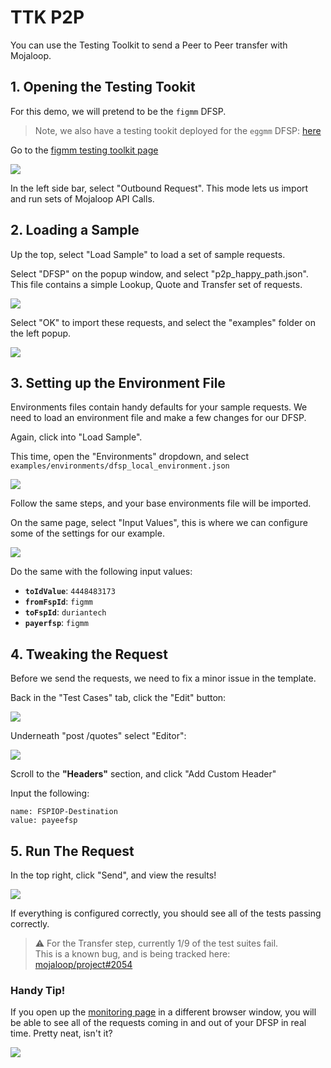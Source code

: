 # TTK P2P

You can use the Testing Toolkit to send a Peer to Peer transfer with Mojaloop.

## 1. Opening the Testing Tookit

For this demo, we will pretend to be the `figmm` DFSP.

> Note, we also have a testing tookit deployed for the `eggmm` DFSP: [here](http://eggmm-ttk.beta.moja-lab.live)


Go to the [figmm testing toolkit page](http://figmm-ttk.beta.moja-lab.live)

![](./ttk_welcome.png)

In the left side bar, select "Outbound Request". This mode lets us import and run sets of Mojaloop API Calls.

## 2. Loading a Sample

Up the top, select "Load Sample" to load a set of sample requests.

Select "DFSP" on the popup window, and select "p2p_happy_path.json". This file contains a simple Lookup, Quote and Transfer set of requests.

![](./ttk_sample.png)

Select "OK" to import these requests, and select the "examples" folder on the left popup. 

![](./ttk_examples.png)


## 3. Setting up the Environment File

Environments files contain handy defaults for your sample requests. We need to load an environment file and make a few changes for our DFSP.

Again, click into "Load Sample".

This time, open the "Environments" dropdown, and select `examples/environments/dfsp_local_environment.json`

![](./ttk_environments.png)


Follow the same steps, and your base environments file will be imported.

On the same page, select "Input Values", this is where we can configure some of the settings for our example.

![](./ttk_config.png)


Do the same with the following input values:

- **`toIdValue`**: `4448483173`
- **`fromFspId`**: `figmm`
- **`toFspId`**: `duriantech`
- **`payerfsp`**: `figmm`

## 4. Tweaking the Request

Before we send the requests, we need to fix a minor issue in the template.

Back in the "Test Cases" tab, click the "Edit" button:

![](./ttk_edit.png)

Underneath "post /quotes" select "Editor":

![](./ttk_edit_quotes.png)

Scroll to the **"Headers"** section, and click "Add Custom Header"

Input the following:
```
name: FSPIOP-Destination
value: payeefsp
```

## 5. Run The Request

In the top right, click "Send", and view the results!

![](./ttk_result.png)

If everything is configured correctly, you should see all of the tests passing correctly.

> ⚠️ For the Transfer step, currently 1/9 of the test suites fail.  
> This is a known bug, and is being tracked here: [mojaloop/project#2054](https://github.com/mojaloop/project/issues/2054)


### Handy Tip!

If you open up the [monitoring page](http://figmm-ttk.beta.moja-lab.live/admin/monitoring) in a different browser window, you will be able to see all of the requests coming in and out of your DFSP in real time. Pretty neat, isn't it?

![](./ttk_requests.png)
